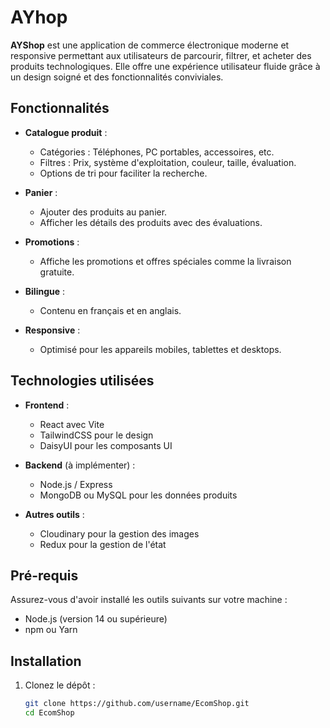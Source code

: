 # AYhop

**AYShop** est une application de commerce électronique moderne et responsive permettant aux utilisateurs de parcourir, filtrer, et acheter des produits technologiques. Elle offre une expérience utilisateur fluide grâce à un design soigné et des fonctionnalités conviviales.

## Fonctionnalités

- **Catalogue produit** :
  - Catégories : Téléphones, PC portables, accessoires, etc.
  - Filtres : Prix, système d'exploitation, couleur, taille, évaluation.
  - Options de tri pour faciliter la recherche.

- **Panier** :
  - Ajouter des produits au panier.
  - Afficher les détails des produits avec des évaluations.

- **Promotions** :
  - Affiche les promotions et offres spéciales comme la livraison gratuite.

- **Bilingue** :
  - Contenu en français et en anglais.

- **Responsive** :
  - Optimisé pour les appareils mobiles, tablettes et desktops.

## Technologies utilisées

- **Frontend** :
  - React avec Vite
  - TailwindCSS pour le design
  - DaisyUI pour les composants UI

- **Backend** (à implémenter) :
  - Node.js / Express
  - MongoDB ou MySQL pour les données produits

- **Autres outils** :
  - Cloudinary pour la gestion des images
  - Redux pour la gestion de l'état

## Pré-requis

Assurez-vous d'avoir installé les outils suivants sur votre machine :
- Node.js (version 14 ou supérieure)
- npm ou Yarn

## Installation

1. Clonez le dépôt :
   ```bash
   git clone https://github.com/username/EcomShop.git
   cd EcomShop
